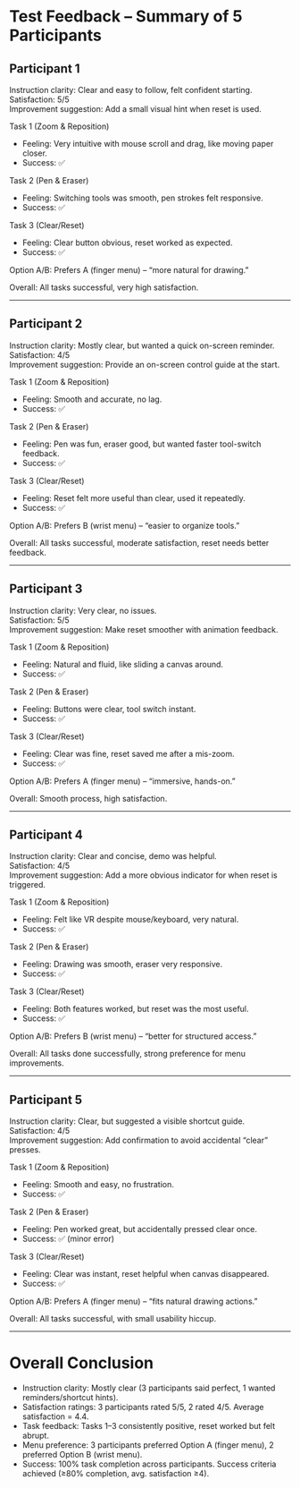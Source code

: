 # Test Feedback – Summary of 5 Participants

## Participant 1
Instruction clarity: Clear and easy to follow, felt confident starting.  
Satisfaction: 5/5  
Improvement suggestion: Add a small visual hint when reset is used.  

Task 1 (Zoom & Reposition)  
- Feeling: Very intuitive with mouse scroll and drag, like moving paper closer.  
- Success: ✅  

Task 2 (Pen & Eraser)  
- Feeling: Switching tools was smooth, pen strokes felt responsive.  
- Success: ✅  

Task 3 (Clear/Reset)  
- Feeling: Clear button obvious, reset worked as expected.  
- Success: ✅  

Option A/B: Prefers A (finger menu) – “more natural for drawing.”  

Overall: All tasks successful, very high satisfaction.

---

## Participant 2
Instruction clarity: Mostly clear, but wanted a quick on-screen reminder.  
Satisfaction: 4/5  
Improvement suggestion: Provide an on-screen control guide at the start.  

Task 1 (Zoom & Reposition)  
- Feeling: Smooth and accurate, no lag.  
- Success: ✅  

Task 2 (Pen & Eraser)  
- Feeling: Pen was fun, eraser good, but wanted faster tool-switch feedback.  
- Success: ✅  

Task 3 (Clear/Reset)  
- Feeling: Reset felt more useful than clear, used it repeatedly.  
- Success: ✅  

Option A/B: Prefers B (wrist menu) – “easier to organize tools.”  

Overall: All tasks successful, moderate satisfaction, reset needs better feedback.

---

## Participant 3
Instruction clarity: Very clear, no issues.  
Satisfaction: 5/5  
Improvement suggestion: Make reset smoother with animation feedback.  

Task 1 (Zoom & Reposition)  
- Feeling: Natural and fluid, like sliding a canvas around.  
- Success: ✅  

Task 2 (Pen & Eraser)  
- Feeling: Buttons were clear, tool switch instant.  
- Success: ✅  

Task 3 (Clear/Reset)  
- Feeling: Clear was fine, reset saved me after a mis-zoom.  
- Success: ✅  

Option A/B: Prefers A (finger menu) – “immersive, hands-on.”  

Overall: Smooth process, high satisfaction.

---

## Participant 4
Instruction clarity: Clear and concise, demo was helpful.  
Satisfaction: 4/5  
Improvement suggestion: Add a more obvious indicator for when reset is triggered.  

Task 1 (Zoom & Reposition)  
- Feeling: Felt like VR despite mouse/keyboard, very natural.  
- Success: ✅  

Task 2 (Pen & Eraser)  
- Feeling: Drawing was smooth, eraser very responsive.  
- Success: ✅  

Task 3 (Clear/Reset)  
- Feeling: Both features worked, but reset was the most useful.  
- Success: ✅  

Option A/B: Prefers B (wrist menu) – “better for structured access.”  

Overall: All tasks done successfully, strong preference for menu improvements.

---

## Participant 5
Instruction clarity: Clear, but suggested a visible shortcut guide.  
Satisfaction: 4/5  
Improvement suggestion: Add confirmation to avoid accidental “clear” presses.  

Task 1 (Zoom & Reposition)  
- Feeling: Smooth and easy, no frustration.  
- Success: ✅  

Task 2 (Pen & Eraser)  
- Feeling: Pen worked great, but accidentally pressed clear once.  
- Success: ✅ (minor error)  

Task 3 (Clear/Reset)  
- Feeling: Clear was instant, reset helpful when canvas disappeared.  
- Success: ✅  

Option A/B: Prefers A (finger menu) – “fits natural drawing actions.”  

Overall: All tasks successful, with small usability hiccup.

---

# Overall Conclusion
- Instruction clarity: Mostly clear (3 participants said perfect, 1 wanted reminders/shortcut hints).  
- Satisfaction ratings: 3 participants rated 5/5, 2 rated 4/5. Average satisfaction = 4.4.  
- Task feedback: Tasks 1–3 consistently positive, reset worked but felt abrupt.  
- Menu preference: 3 participants preferred Option A (finger menu), 2 preferred Option B (wrist menu).  
- Success: 100% task completion across participants. Success criteria achieved (≥80% completion, avg. satisfaction ≥4).
